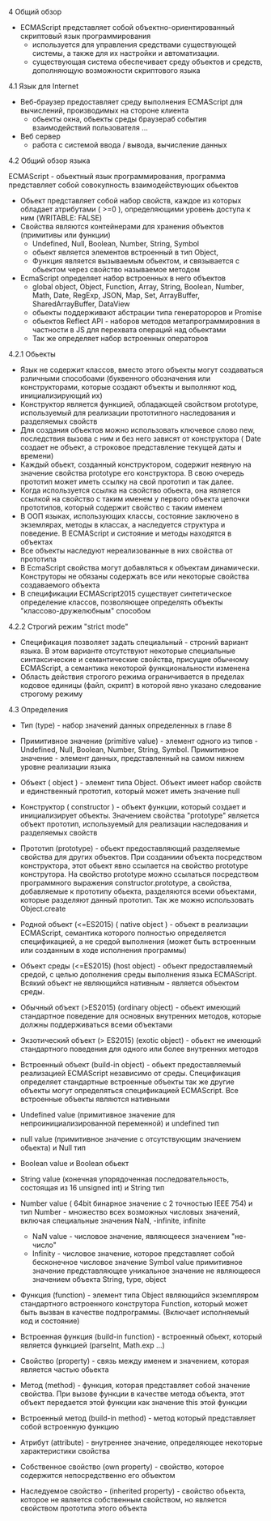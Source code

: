  4 Общий обзор

- ECMAScript представляет собой объектно-ориентированный скриптовый язык программирования
    - используется для управления средствами существующей системы, а также для их настройки и автоматизации. 
    - существующая система обеспечивает среду объектов и средств, дополняющую возможности скриптового языка

4.1 Язык для Internet

- Веб-браузер предоставляет среду выполнения ECMAScript для вычислений, производимых на стороне клиента
    - обьекты окна, обьекты среды браузераб события взаимодействий пользователя ...
- Веб сервер
    - работа с системой ввода / вывода, вычисление данных

4.2 Общий обзор языка

ECMAScript - обьектный язык программирования, программа представляет собой совокупность взаимодействующих обьектов
- Обьект представляет собой набор свойств, каждое из которых обладает атрибутами ( >=0 ), определяющими уровень доступа к ним (WRITABLE: FALSE)
- Свойства являются контейнерами для хранения объектов (примитивы или функции)
  - Undefined, Null, Boolean, Number, String, Symbol
  - обьект является элементов встроенный в тип  Object,
  - Функция является вызываемым обьектом, и связывается с обьектом через свойство называемое методом
- EcmaScript определяет набор встроенных в него объектов
  -  global object, Object, Function, Array, String, Boolean, Number, Math, Date, RegExp, JSON, Map, Set, ArrayBuffer, SharedArrayBuffer, DataView
  - обьекты поддерживают абстрации типа генератороров и Promise
  - обьектов Reflect API - наборов методов метапрограммировния в частности в JS для перехвата операций над обьектами
  - Так же определяет набор встроенных операторов

4.2.1 Обьекты
    
- Язык не содержит классов, вместо этого объекты могут создаваться рзличными способоами (буквенного обозначения или конструкторами, которые создают объекты и выполняют код, инициализирующий их)
- Конструктор является функцией, обладающей свойством prototype, используемый для реализации прототипного наследования и разделяемых свойств
- Для создания объектов можно использовать ключевое слово new, последствия вызова с ним и без него зависят от конструктора ( Date создает не объект, а строковое представление текущей даты и времени)
- Каждый обьект, созданный конструктором, содержит неявную на значение свойства prototype его конструктора. В свою очередь прототип может иметь ссылку на свой прототип и так далее.
- Когда используется ссылка на свойство обьекта, она является ссылкой на свойство с таким именем у первого объекта цепочки прототипов, который содержит свойство с таким именем
- В ООП языках, использующих классы, состояние заключено в экземлярах, методы в классах, а наследуется структура и поведение. В ECMAScript и систояние и методы находятся в объектах
-  Все объекты наследуют нереализованные в них свойства от прототипа
- В EcmaScript свойства могут добавляться к объектам динамически. Конструторы не обязаны содержать все или некоторые свойства создаваемого объекта
- В спецификации ECMAScript2015 существует синтетическое определение классов, позволяющее определять объекты "классово-дружелюбным" способом

4.2.2 Строгий режим "strict mode"
- Спецификация позволяет задать специальный - строний вариант языка. В этом варианте отсутствуют некоторые специальные синтаксические и семантические свойства, присущие обычному ECMAScript, а семантика некоторой функциональности изменена
- Область действия строгого режима ограничивается в пределах кодовое единицы (файл, скрипт) в которой явно указано следование строгому режиму
  
4.3 Определения
- Тип (type) - набор значений данных определенных в главе 8
- Примитивное значение (primitive value) - элемент одного из типов - Undefined, Null, Boolean, Number, String, Symbol. Примитивное значение - элемент данных, представленный на самом нижнем уровне реализации языка
- Объект ( object ) - элемент типа Object. Объект имеет набор свойств и единственный прототип, который может иметь значение null
- Конструктор ( constructor ) - объект функции, который создает и инициализирует объекты. Значением свойства "prototype" является объект прототип, используемый для реализации наследования и разделяемых свойств
- Прототип (prototype) - обьект предоставляющий разделяемые свойства для других объектов. При созданиии объекта посредством конструктора, этот обьект явно ссылается на свойство prototype конструтора.  На свойство prototype можно ссылаться посредством программного выражения constructor.prototype, а свойства, добавляемые к прототипу обьекта, разделяются всеми объектами, которые разделяют данный прототип. Так же можно использовать Object.create
- Родной объект (<=ES2015) ( native object ) - объект в реализации ECMAScript, семантика которого полностью определяется спецификацией, а не средой выполнения (может быть встроенным или созданным в ходе исполнения программы)
- Объект среды (<=ES2015) (host object) - объект предоставляемый средой, с целью дополнения среды выполнения языка ECMAScript. Всякий объект не являющийся нативным - является объектом среды.
- Обычный объект (>ES2015) (ordinary object) - обьект имеющий стандартное поведение для основных внутренних методов, которые должны поддерживаться всеми объектами
- Экзотический объект (> ES2015) (exotic object) - обьект не имеющий стандартного поведения для одного или более внутренних методов
- Встроенный объект (build-in object) - обьект предоставляемый реализацией ECMAScript независимо от среды. Спецификация определяет стандартные встроенные объекты так же другие объекты могут определяться спецификацией ECMAScript. Все встроенные объекты являются нативными
- Undefined value (примитивное значение для непроинициализированной переменной) и undefined тип 
- null value (примитивное значение с отсутствующим значением обьекта) и Null тип
- Boolean value и Boolean обьект
- String value (конечная упорядоченная последовательность, состоящая из 16 unsigned int) и String тип
- Number value ( 64bit бинарное значение с 2 точностью IEEE 754) и тип Number - множество всех возможных числовых значений, включая специальные значения NaN, -infinite, infinite
  - NaN value - числовое значение, являющееся значением "не-число"
  - Infinity - числовое значение, которое представляет собой бесконечное числовое значение
Symbol value примитивное значение представляющее уникальное значение не являющееся значением объекта String, type, object

- Функция (function) - элемент типа Object являющийся экземпляром стандартного встроенного конструтора Function, который может быть вызван в качестве подпрограммы. (Включает исполняемый код и состояние)
- Встроенная функция (build-in function) - встроенный обьект, который является функцией (parseInt, Math.exp ...)
- Свойство (property) - связь между именем и значением, которая является частью обьекта
- Метод (method) - функция, которая представляет собой значение свойства. При вызове функции в качестве метода объекта, этот объект передается этой функции как значение this этой функции
- Встроенный метод (build-in method) - метод который представляет собой встроенную функцию
- Атрибут (attribute) - внутреннее значение, определяющее некоторые характеристики свойства
- Собственное свойство (own property) - свойство, которое содержится непосредственно его объектом
- Наследуемое свойство - (inherited property) - свойство обьекта, которое не является собственным свойством, но является свойством прототипа этого объекта
